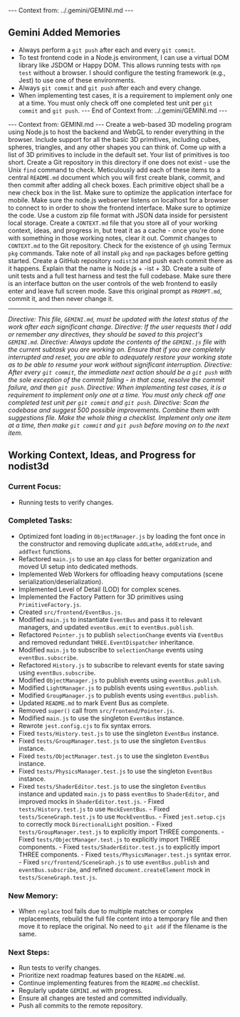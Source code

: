 --- Context from: ../.gemini/GEMINI.md ---
## Gemini Added Memories
- Always perform a `git push` after each and every `git commit`.
- To test frontend code in a Node.js environment, I can use a virtual DOM library like JSDOM or Happy DOM. This allows running tests with `npm test` without a browser. I should configure the testing framework (e.g., Jest) to use one of these environments.
- Always `git commit` and `git push` after each and every change.
- When implementing test cases, it is a requirement to implement only one at a time. You must only check off one completed test unit per `git commit` and `git push`.
--- End of Context from: ../.gemini/GEMINI.md ---

--- Context from: GEMINI.md ---
Create a web-based 3D modeling program using Node.js to host the backend and WebGL to render everything in the browser. Include support for all the basic 3D primitives, including cubes, spheres, triangles, and any other shapes you can think of. Come up with a list of 3D primitives to include in the default set. Your list of primitives is too short. Create a Git repository in this directory if one does not exist - use the Unix `find` command to check. Meticulously add each of these items to a central `README.md` document which you will first create blank, commit, and then commit after adding all check boxes. Each primitive object shall be a new check box in the list. Make sure to optimize the application interface for mobile. Make sure the node.js webserver listens on localhost for a browser to connect to in order to show the frontend interface. Make sure to optimize the code. Use a custom zip file format with JSON data inside for persistent local storage. Create a `CONTEXT.md` file that you store all of your working context, ideas, and progress in, but treat it as a cache - once you're done with something in those working notes, clear it out. Commit changes to `CONTEXT.md` to the Git repository. Check for the existence of `gh` using Termux `pkg` commands. Take note of all install `pkg` and `npm` packages before getting started. Create a GitHub repository `nodist3d` and push each commit there as it happens. Explain that the name is Node.js + -ist + 3D. Create a suite of unit tests and a full test harness and test the full codebase. Make sure there is an interface button on the user controls of the web frontend to easily enter and leave full screen mode. Save this original prompt as `PROMPT.md`, commit it, and then never change it.

---
*Directive: This file, `GEMINI.md`, must be updated with the latest status of the work after each significant change.*
*Directive: If the user requests that I add or remember any directives, they should be saved to this project's `GEMINI.md`.*
*Directive: Always update the contents of the `GEMINI.js` file with the current subtask you are working on. Ensure that if you are completely interrupted and reset, you are able to adequately restore your working state as to be able to resume your work without significant interruption.*
*Directive: After every `git commit`, the immediate next action should be a `git push` with the sole exception of the commit failing - in that case, resolve the commit failure, and then `git push`.*
*Directive: When implementing test cases, it is a requirement to implement only one at a time. You must only check off one completed test unit per `git commit` and `git push`.*
*Directive: Scan the codebase and suggest 500 possible improvements. Combine them with suggestions file. Make the whole thing a checklist. Implement only one item at a time, then make `git commit` and `git push` before moving on to the next item.*

## Working Context, Ideas, and Progress for nodist3d

### Current Focus:
- Running tests to verify changes.

### Completed Tasks:
- Optimized font loading in `ObjectManager.js` by loading the font once in the constructor and removing duplicate `addLathe`, `addExtrude`, and `addText` functions.
- Refactored `main.js` to use an `App` class for better organization and moved UI setup into dedicated methods.
- Implemented Web Workers for offloading heavy computations (scene serialization/deserialization).
- Implemented Level of Detail (LOD) for complex scenes.
- Implemented the Factory Pattern for 3D primitives using `PrimitiveFactory.js`.
- Created `src/frontend/EventBus.js`.
- Modified `main.js` to instantiate `EventBus` and pass it to relevant managers, and updated `eventBus.emit` to `eventBus.publish`.
- Refactored `Pointer.js` to publish `selectionChange` events via `EventBus` and removed redundant `THREE.EventDispatcher` inheritance.
- Modified `main.js` to subscribe to `selectionChange` events using `eventBus.subscribe`.
- Refactored `History.js` to subscribe to relevant events for state saving using `eventBus.subscribe`.
- Modified `ObjectManager.js` to publish events using `eventBus.publish`.
- Modified `LightManager.js` to publish events using `eventBus.publish`.
- Modified `GroupManager.js` to publish events using `eventBus.publish`.
- Updated `README.md` to mark Event Bus as complete.
- Removed `super()` call from `src/frontend/Pointer.js`.
- Modified `main.js` to use the singleton `EventBus` instance.
- Rewrote `jest.config.cjs` to fix syntax errors.
- Fixed `tests/History.test.js` to use the singleton `EventBus` instance.
- Fixed `tests/GroupManager.test.js` to use the singleton `EventBus` instance.
- Fixed `tests/ObjectManager.test.js` to use the singleton `EventBus` instance.
- Fixed `tests/PhysicsManager.test.js` to use the singleton `EventBus` instance.
- Fixed `tests/ShaderEditor.test.js` to use the singleton `EventBus` instance and updated `main.js` to pass `eventBus` to `ShaderEditor`, and improved mocks in `ShaderEditor.test.js`.
        - Fixed `tests/History.test.js` to use `MockEventBus`.
        - Fixed `tests/SceneGraph.test.js` to use `MockEventBus`.
        - Fixed `jest.setup.cjs` to correctly mock `DirectionalLight` position.
        - Fixed `tests/GroupManager.test.js` to explicitly import THREE components.
        - Fixed `tests/ObjectManager.test.js` to explicitly import THREE components.
        - Fixed `tests/ShaderEditor.test.js` to explicitly import THREE components.
        - Fixed `tests/PhysicsManager.test.js` syntax error.
        - Fixed `src/frontend/SceneGraph.js` to use `eventBus.publish` and `eventBus.subscribe`, and refined `document.createElement` mock in `tests/SceneGraph.test.js`.

### New Memory:
- When `replace` tool fails due to multiple matches or complex replacements, rebuild the full file content into a temporary file and then move it to replace the original. No need to `git add` if the filename is the same.

### Next Steps:
- Run tests to verify changes.
- Prioritize next roadmap features based on the `README.md`.
- Continue implementing features from the `README.md` checklist.
- Regularly update `GEMINI.md` with progress.
- Ensure all changes are tested and committed individually.
- Push all commits to the remote repository.